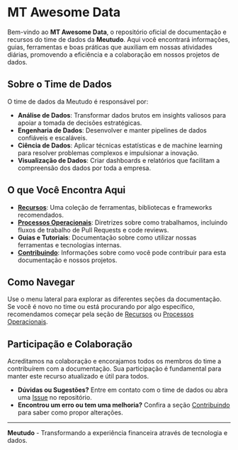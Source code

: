 # MT Awesome Data

Bem-vindo ao **MT Awesome Data**, o repositório oficial de documentação e recursos do time de dados da **Meutudo**. Aqui você encontrará informações, guias, ferramentas e boas práticas que auxiliam em nossas atividades diárias, promovendo a eficiência e a colaboração em nossos projetos de dados.

## Sobre o Time de Dados

O time de dados da Meutudo é responsável por:

- **Análise de Dados**: Transformar dados brutos em insights valiosos para apoiar a tomada de decisões estratégicas.
- **Engenharia de Dados**: Desenvolver e manter pipelines de dados confiáveis e escaláveis.
- **Ciência de Dados**: Aplicar técnicas estatísticas e de machine learning para resolver problemas complexos e impulsionar a inovação.
- **Visualização de Dados**: Criar dashboards e relatórios que facilitam a compreensão dos dados por toda a empresa.

## O que Você Encontra Aqui

- **[Recursos](recursos/ferramentas.md)**: Uma coleção de ferramentas, bibliotecas e frameworks recomendados.
- **[Processos Operacionais](processos-operacionais/pull-request.md)**: Diretrizes sobre como trabalhamos, incluindo fluxos de trabalho de Pull Requests e code reviews.
- **Guias e Tutoriais**: Documentação sobre como utilizar nossas ferramentas e tecnologias internas.
- **[Contribuindo](contribuindo.md)**: Informações sobre como você pode contribuir para esta documentação e nossos projetos.

## Como Navegar

Use o menu lateral para explorar as diferentes seções da documentação. Se você é novo no time ou está procurando por algo específico, recomendamos começar pela seção de [Recursos](recursos/ferramentas.md) ou [Processos Operacionais](processos-operacionais/pull-request.md).

## Participação e Colaboração

Acreditamos na colaboração e encorajamos todos os membros do time a contribuírem com a documentação. Sua participação é fundamental para manter este recurso atualizado e útil para todos.

- **Dúvidas ou Sugestões?** Entre em contato com o time de dados ou abra uma [Issue](https://github.com/meutudo/mt-awesome-data/issues) no repositório.
- **Encontrou um erro ou tem uma melhoria?** Confira a seção [Contribuindo](contribuindo.md) para saber como propor alterações.

---

**Meutudo** - Transformando a experiência financeira através de tecnologia e dados.
